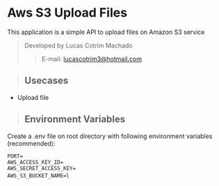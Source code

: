 # Aws S3 Upload Files

This application is a simple API to upload files on Amazon S3 service

> Developed by Lucas Cotrim Machado 
>> E-mail: lucascotrim3@hotmail.com

> ## Usecases

* Upload file

> ## Environment Variables

Create a .env file on root directory with following environment variables (recommended):

`PORT=`\
`AWS_ACCESS_KEY_ID=`\
`AWS_SECRET_ACCESS_KEY=`\
`AWS_S3_BUCKET_NAME=`\
